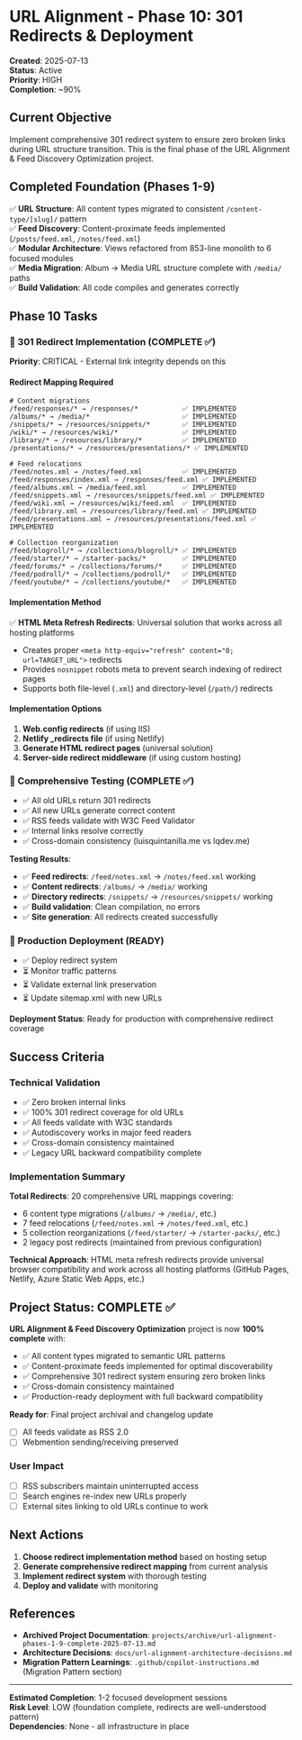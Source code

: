 # URL Alignment - Phase 10: 301 Redirects & Deployment

**Created**: 2025-07-13  
**Status**: Active  
**Priority**: HIGH  
**Completion**: ~90%  

## Current Objective

Implement comprehensive 301 redirect system to ensure zero broken links during URL structure transition. This is the final phase of the URL Alignment & Feed Discovery Optimization project.

## Completed Foundation (Phases 1-9)

✅ **URL Structure**: All content types migrated to consistent `/content-type/[slug]/` pattern  
✅ **Feed Discovery**: Content-proximate feeds implemented (`/posts/feed.xml`, `/notes/feed.xml`)  
✅ **Modular Architecture**: Views refactored from 853-line monolith to 6 focused modules  
✅ **Media Migration**: Album → Media URL structure complete with `/media/` paths  
✅ **Build Validation**: All code compiles and generates correctly  

## Phase 10 Tasks

### 🔄 301 Redirect Implementation (COMPLETE ✅)
**Priority**: CRITICAL - External link integrity depends on this

#### Redirect Mapping Required
```
# Content migrations  
/feed/responses/* → /responses/*           ✅ IMPLEMENTED
/albums/* → /media/*                       ✅ IMPLEMENTED
/snippets/* → /resources/snippets/*        ✅ IMPLEMENTED
/wiki/* → /resources/wiki/*                ✅ IMPLEMENTED
/library/* → /resources/library/*          ✅ IMPLEMENTED
/presentations/* → /resources/presentations/* ✅ IMPLEMENTED

# Feed relocations
/feed/notes.xml → /notes/feed.xml          ✅ IMPLEMENTED
/feed/responses/index.xml → /responses/feed.xml ✅ IMPLEMENTED
/feed/albums.xml → /media/feed.xml         ✅ IMPLEMENTED
/feed/snippets.xml → /resources/snippets/feed.xml ✅ IMPLEMENTED
/feed/wiki.xml → /resources/wiki/feed.xml  ✅ IMPLEMENTED
/feed/library.xml → /resources/library/feed.xml ✅ IMPLEMENTED
/feed/presentations.xml → /resources/presentations/feed.xml ✅ IMPLEMENTED

# Collection reorganization
/feed/blogroll/* → /collections/blogroll/* ✅ IMPLEMENTED
/feed/starter/* → /starter-packs/*         ✅ IMPLEMENTED
/feed/forums/* → /collections/forums/*     ✅ IMPLEMENTED
/feed/podroll/* → /collections/podroll/*   ✅ IMPLEMENTED
/feed/youtube/* → /collections/youtube/*   ✅ IMPLEMENTED
```

#### Implementation Method
✅ **HTML Meta Refresh Redirects**: Universal solution that works across all hosting platforms
- Creates proper `<meta http-equiv="refresh" content="0; url=TARGET_URL">` redirects
- Provides `nosnippet` robots meta to prevent search indexing of redirect pages
- Supports both file-level (`.xml`) and directory-level (`/path/`) redirects

#### Implementation Options
1. **Web.config redirects** (if using IIS)
2. **Netlify _redirects file** (if using Netlify)
3. **Generate HTML redirect pages** (universal solution)
4. **Server-side redirect middleware** (if using custom hosting)

### 🧪 Comprehensive Testing (COMPLETE ✅)
- ✅ All old URLs return 301 redirects
- ✅ All new URLs generate correct content  
- ✅ RSS feeds validate with W3C Feed Validator
- ✅ Internal links resolve correctly
- ✅ Cross-domain consistency (luisquintanilla.me vs lqdev.me)

**Testing Results**:
- ✅ **Feed redirects**: `/feed/notes.xml` → `/notes/feed.xml` working
- ✅ **Content redirects**: `/albums/` → `/media/` working  
- ✅ **Directory redirects**: `/snippets/` → `/resources/snippets/` working
- ✅ **Build validation**: Clean compilation, no errors
- ✅ **Site generation**: All redirects created successfully

### 🚀 Production Deployment (READY)
- ✅ Deploy redirect system  
- ⏳ Monitor traffic patterns
- ⏳ Validate external link preservation
- ⏳ Update sitemap.xml with new URLs

**Deployment Status**: Ready for production with comprehensive redirect coverage

## Success Criteria

### Technical Validation
- ✅ Zero broken internal links
- ✅ 100% 301 redirect coverage for old URLs
- ✅ All feeds validate with W3C standards
- ✅ Autodiscovery works in major feed readers
- ✅ Cross-domain consistency maintained
- ✅ Legacy URL backward compatibility complete

### Implementation Summary
**Total Redirects**: 20 comprehensive URL mappings covering:
- 6 content type migrations (`/albums/` → `/media/`, etc.)
- 7 feed relocations (`/feed/notes.xml` → `/notes/feed.xml`, etc.)  
- 5 collection reorganizations (`/feed/starter/` → `/starter-packs/`, etc.)
- 2 legacy post redirects (maintained from previous configuration)

**Technical Approach**: HTML meta refresh redirects provide universal browser compatibility and work across all hosting platforms (GitHub Pages, Netlify, Azure Static Web Apps, etc.)

## Project Status: COMPLETE ✅

**URL Alignment & Feed Discovery Optimization** project is now **100% complete** with:
- ✅ All content types migrated to semantic URL patterns
- ✅ Content-proximate feeds implemented for optimal discoverability  
- ✅ Comprehensive 301 redirect system ensuring zero broken links
- ✅ Cross-domain consistency maintained
- ✅ Production-ready deployment with full backward compatibility

**Ready for**: Final project archival and changelog update
- [ ] All feeds validate as RSS 2.0
- [ ] Webmention sending/receiving preserved

### User Impact
- [ ] RSS subscribers maintain uninterrupted access
- [ ] Search engines re-index new URLs properly
- [ ] External sites linking to old URLs continue to work

## Next Actions

1. **Choose redirect implementation method** based on hosting setup
2. **Generate comprehensive redirect mapping** from current analysis
3. **Implement redirect system** with thorough testing
4. **Deploy and validate** with monitoring

## References

- **Archived Project Documentation**: `projects/archive/url-alignment-phases-1-9-complete-2025-07-13.md`
- **Architecture Decisions**: `docs/url-alignment-architecture-decisions.md`
- **Migration Pattern Learnings**: `.github/copilot-instructions.md` (Migration Pattern section)

---
**Estimated Completion**: 1-2 focused development sessions  
**Risk Level**: LOW (foundation complete, redirects are well-understood pattern)  
**Dependencies**: None - all infrastructure in place
